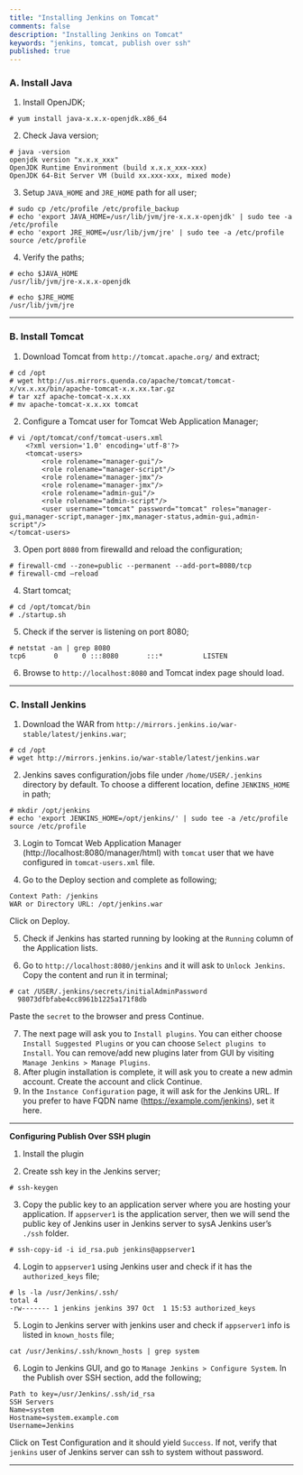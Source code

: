 ```yaml
---
title: "Installing Jenkins on Tomcat"
comments: false
description: "Installing Jenkins on Tomcat"
keywords: "jenkins, tomcat, publish over ssh"
published: true
---
```


### A. Install Java

1. Install OpenJDK;
```
# yum install java-x.x.x-openjdk.x86_64
```

2. Check Java version;
```
# java -version
openjdk version "x.x.x_xxx"
OpenJDK Runtime Environment (build x.x.x_xxx-xxx)
OpenJDK 64-Bit Server VM (build xx.xxx-xxx, mixed mode)
```

3. Setup `JAVA_HOME` and `JRE_HOME` path for all user;
```
# sudo cp /etc/profile /etc/profile_backup
# echo 'export JAVA_HOME=/usr/lib/jvm/jre-x.x.x-openjdk' | sudo tee -a /etc/profile
# echo 'export JRE_HOME=/usr/lib/jvm/jre' | sudo tee -a /etc/profile
source /etc/profile
```

4. Verify the paths;
```
# echo $JAVA_HOME
/usr/lib/jvm/jre-x.x.x-openjdk
```
```
# echo $JRE_HOME
/usr/lib/jvm/jre
```
---

### B. Install Tomcat

1. Download Tomcat from `http://tomcat.apache.org/` and extract;
```
# cd /opt
# wget http://us.mirrors.quenda.co/apache/tomcat/tomcat-x/vx.x.xx/bin/apache-tomcat-x.x.xx.tar.gz
# tar xzf apache-tomcat-x.x.xx
# mv apache-tomcat-x.x.xx tomcat
```

2. Configure a Tomcat user for Tomcat Web Application Manager;
```
# vi /opt/tomcat/conf/tomcat-users.xml
    <?xml version='1.0' encoding='utf-8'?>
    <tomcat-users>
        <role rolename="manager-gui"/>
        <role rolename="manager-script"/>
        <role rolename="manager-jmx"/>
        <role rolename="manager-jmx"/>
        <role rolename="admin-gui"/>
        <role rolename="admin-script"/>
        <user username="tomcat" password="tomcat" roles="manager-gui,manager-script,manager-jmx,manager-status,admin-gui,admin-script"/>
</tomcat-users>
```

3. Open port `8080` from firewalld and reload the configuration;
```
# firewall-cmd --zone=public --permanent --add-port=8080/tcp
# firewall-cmd –reload
```

4. Start tomcat;
```
# cd /opt/tomcat/bin
# ./startup.sh
```

5. Check if the server is listening on port 8080;
```
# netstat -an | grep 8080
tcp6       0      0 :::8080       :::*          LISTEN
```

6. Browse to `http://localhost:8080` and Tomcat index page should load.

---

### C. Install Jenkins
1. Download the WAR from `http://mirrors.jenkins.io/war-stable/latest/jenkins.war`;
```
# cd /opt
# wget http://mirrors.jenkins.io/war-stable/latest/jenkins.war
```

2. Jenkins saves configuration/jobs file under `/home/USER/.jenkins` directory by default. To choose a different location, define `JENKINS_HOME` in path;
```
# mkdir /opt/jenkins
# echo 'export JENKINS_HOME=/opt/jenkins/' | sudo tee -a /etc/profile
source /etc/profile
```

3. Login to Tomcat Web Application Manager (http://localhost:8080/manager/html) with `tomcat` user that we have configured in `tomcat-users.xml` file.

4. Go to the Deploy section and complete as following;
```
Context Path: /jenkins
WAR or Directory URL: /opt/jenkins.war
```

Click on Deploy.

5. Check if Jenkins has started running by looking at the `Running` column of the Application lists.

6. Go to `http://localhost:8080/jenkins` and it will ask to `Unlock Jenkins`. Copy the content and run it in terminal;
```
# cat /USER/.jenkins/secrets/initialAdminPassword
  98073dfbfabe4cc8961b1225a171f8db
```
Paste the `secret` to the browser and press Continue.

7. The next page will ask you to `Install plugins`. You can either choose `Install Suggested Plugins` or you can choose `Select plugins to Install`. You can remove/add new plugins later from GUI by visiting `Manage Jenkins > Manage Plugins`.
8. After plugin installation is complete, it will ask you to create a new admin account. Create the account and click Continue.
9. In the `Instance Configuration` page, it will ask for the Jenkins URL. If you prefer to have FQDN name (https://example.com/jenkins), set it here.

---

**Configuring Publish Over SSH plugin**
1. Install the plugin

2. Create ssh key in the Jenkins server;
```
# ssh-keygen
```

3. Copy the public key to an application server where you are hosting your application. If `appserver1` is the application server, then we will send the public key of Jenkins user in Jenkins server to sysA Jenkins user’s `./ssh` folder.
```
# ssh-copy-id -i id_rsa.pub jenkins@appserver1 
```

4. Login to `appserver1` using Jenkins user and check if it has the `authorized_keys` file;
```
# ls -la /usr/Jenkins/.ssh/
total 4
-rw------- 1 jenkins jenkins 397 Oct  1 15:53 authorized_keys
```

5. Login to Jenkins server with jenkins user and check if `appserver1` info is listed in `known_hosts` file;
```
cat /usr/Jenkins/.ssh/known_hosts | grep system
```

6. Login to Jenkins GUI, and go to `Manage Jenkins > Configure System`. In the Publish over SSH section, add the following;
```
Path to key=/usr/Jenkins/.ssh/id_rsa
SSH Servers
Name=system
Hostname=system.example.com
Username=Jenkins
```

Click on Test Configuration and it should yield `Success`. If not, verify that `jenkins` user of Jenkins server can ssh to system without password.

---

